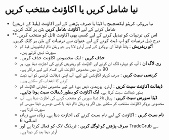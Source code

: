 # **نیا شامل کریں یا اکاؤنٹ منتخب کریں**

- نیا بروکر، کرپٹو ایکسچینج یا ڈیٹا یا صرف پڑھنے کے لیے اکاؤنٹ (پلیڈ کے ذریعے) شامل کرنے کے لیے **اکاؤنٹ شامل کریں** بٹن پر کلک کریں۔
- **اس کی ترتیبات کو تبدیل کرنے کے لیے کسی بھی اکاؤنٹ ٹائل کو منتخب کریں۔ درج ذیل ترتیبات کو اپ ڈیٹ کرنے کے لیے عنوان سے ترتیبات کے بٹن پر کلک کریں۔
  - **آٹو ریفریش** : وقتاً فوقتاً ان بروکرز کے لیے آرڈرز لاتا ہے جو ریئل ٹائم ایکٹیویٹی فیڈ کو سپورٹ نہیں کرتے ہیں۔
  - **حذف کریں** : ایک مخصوص اکاؤنٹ حذف کریں۔
  - **ری لاگ ان** : آپ کو دوبارہ لاگ ان کرنے اور اکاؤنٹ کو ریفریش کرنے کی اجازت دیتا ہے۔ ہر 90 دن میں مخصوص اکاؤنٹ کی اقسام کے لیے درکار ہے۔
  - **کرنسی سیٹ کریں** : صرف کرپٹو اکاؤنٹس کے لیے، آپ اپنی ڈیفالٹ کرنسی کو اپ ڈیٹ کرنے کا انتخاب کر سکتے ہیں۔
  - **ڈیفالٹ اکاؤنٹ سیٹ کریں** : آرڈرز، پوزیشنز، ڈیش بورڈ کے لیے مخصوص تجارتی اکاؤنٹ کو بطور ڈیفالٹ سیٹ کرتا ہے۔  **ایک اکاؤنٹ کو بطور ڈیفالٹ سیٹ ہونا چاہیے۔**
  - **ڈیٹا سورس سیٹ کریں** : ریئل ٹائم ڈیٹا سورس کو منتخب کرنے کی اجازت دیتا ہے۔ آپ مخصوص بروکر اکاؤنٹ منتخب کر سکتے ہیں اگر وہ ریئل ٹائم ڈیٹا یا کسی دوسرے ڈیٹا سورس کو سپورٹ کرتا ہے۔
  - **نام سیٹ کریں** : اکاؤنٹ کے لیے نام سیٹ کرنے کی اجازت دیتا ہے۔ زیادہ سے زیادہ لمبائی: 6
  - **صرف پڑھنے کو ٹوگل کریں** : ٹریڈنگ لاک کو فعال کرتا ہے اور TradeGrub سے آرڈر دینا بند کر دیتا ہے۔
